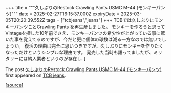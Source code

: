 +++
title = """久しぶりのRestock  Crawling Pants USMC M-44 (モンキーパンツ)"""
date = 2025-02-27T16:15:37.000Z
expiryDate = 2025-03-05T20:20:39.552Z
tags = ["tcbjeans","jeans"]
+++
TCBでは久しぶりにモンキーパンツことCrawling Pants を再生産しました。 モンキーを作ろうと思ってVintageを探した10年前でさえ、モンキーパンツの希少性が上がっている事に驚いた事を覚えてるのですが、今だと更に個体の球数は減る一方なのでは無いでしょうか。 復活の理由は完全に思いつきですが、久しぶりにモンキーを作りたくなっただけというシンプルな理由です。 発売した当時も語ってましたが、ミリタリーには納入業者というのが存在 \[…\]

The post [久しぶりのRestock Crawling Pants USMC M-44 (モンキーパンツ)](http://tcbjeans.com/2025/02/28/51410) first appeared on [TCB jeans](http://tcbjeans.com).

[[source]](http://tcbjeans.com/2025/02/28/51410)
